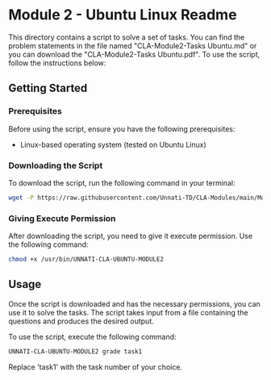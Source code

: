 # Module 2 - Ubuntu Linux Readme

This directory contains a script to solve a set of tasks. You can find the problem statements in the file named "CLA-Module2-Tasks Ubuntu.md" or you can download the "CLA-Module2-Tasks Ubuntu.pdf". To use the script, follow the instructions below:

## Getting Started

### Prerequisites

Before using the script, ensure you have the following prerequisites:

- Linux-based operating system (tested on Ubuntu Linux)

### Downloading the Script

To download the script, run the following command in your terminal:

```bash
wget -P https://raw.githubusercontent.com/Unnati-TD/CLA-Modules/main/Module2/Ubuntu_Linux/UNNATI-CLA-UBUNTU-MODULE2
```

### Giving Execute Permission

After downloading the script, you need to give it execute permission. Use the following command:

```bash
chmod +x /usr/bin/UNNATI-CLA-UBUNTU-MODULE2
```

## Usage

Once the script is downloaded and has the necessary permissions, you can use it to solve the tasks. The script takes input from a file containing the questions and produces the desired output.

To use the script, execute the following command:

```bash
UNNATI-CLA-UBUNTU-MODULE2 grade task1
```

Replace 'task1' with the task number of your choice.

